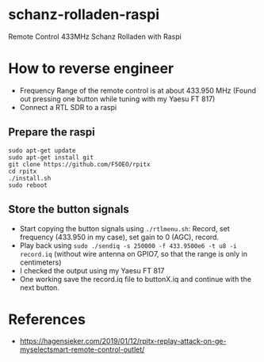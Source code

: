 # schanz-rolladen-raspi
Remote Control 433MHz Schanz Rolladen with Raspi


# How to reverse engineer

+ Frequency Range of the remote control is at about 433.950 MHz (Found out pressing one button while tuning with my Yaesu FT 817)
+ Connect a RTL SDR to a raspi

## Prepare the raspi
```
sudo apt-get update
sudo apt-get install git
git clone https://github.com/F5OEO/rpitx
cd rpitx
./install.sh
sudo reboot
```

## Store the button signals
+ Start copying the button signals using `./rtlmenu.sh`: Record, set frequency (433.950 in my case), set gain to 0 (AGC), record.
+ Play back using `sudo ./sendiq -s 250000 -f 433.9500e6 -t u8 -i record.iq` (without wire antenna on GPIO7, so that the range is only in centimeters)
+ I checked the output using my Yaesu FT 817
+ One working save the record.iq file to buttonX.iq and continue with the next button.


# References
- https://hagensieker.com/2019/01/12/rpitx-replay-attack-on-ge-myselectsmart-remote-control-outlet/